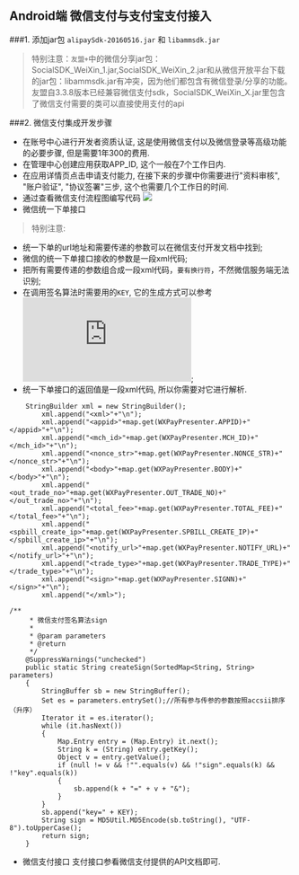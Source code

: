 ## Android端 微信支付与支付宝支付接入

###1. 添加jar包
`alipaySdk-20160516.jar` 和 `libammsdk.jar`
>特别注意：`友盟+`中的微信分享jar包：SocialSDK_WeiXin_1.jar,SocialSDK_WeiXin_2.jar和从微信开放平台下载的jar包：libammsdk.jar有冲突，因为他们都包含有微信登录/分享的功能。友盟自3.3.8版本已经兼容微信支付sdk，SocialSDK_WeiXin_X.jar里包含了微信支付需要的类可以直接使用支付的api

###2. 微信支付集成开发步骤
- 在账号中心进行开发者资质认证, 这是使用微信支付以及微信登录等高级功能的必要步骤, 但是需要1年300的费用.
- 在管理中心创建应用获取APP_ID, 这个一般在7个工作日内.
- 在应用详情页点击申请支付能力, 在接下来的步骤中你需要进行"资料审核", "账户验证", "协议签署"三步, 这个也需要几个工作日的时间.
- 通过查看微信支付流程图编写代码
![](https://pay.weixin.qq.com/wiki/doc/api/img/chapter8_3_1.png)
- 微信统一下单接口

>特别注意:
  - 统一下单的url地址和需要传递的参数可以在微信支付开发文档中找到;
  - 微信的统一下单接口接收的参数是一段xml代码;
  - 把所有需要传递的参数组合成一段xml代码，`要有换行符`，不然微信服务端无法识别;
  - 在调用签名算法时需要用的`KEY`, 它的生成方式可以参考![签名算法](https://pay.weixin.qq.com/wiki/doc/api/app/app.php?chapter=4_3);
  - 统一下单接口的返回值是一段xml代码, 所以你需要对它进行解析.
```
	StringBuilder xml = new StringBuilder();
        xml.append("<xml>"+"\n");
        xml.append("<appid>"+map.get(WXPayPresenter.APPID)+"</appid>"+"\n");
        xml.append("<mch_id>"+map.get(WXPayPresenter.MCH_ID)+"</mch_id>"+"\n");
        xml.append("<nonce_str>"+map.get(WXPayPresenter.NONCE_STR)+"</nonce_str>"+"\n");
        xml.append("<body>"+map.get(WXPayPresenter.BODY)+"</body>"+"\n");
        xml.append("<out_trade_no>"+map.get(WXPayPresenter.OUT_TRADE_NO)+"</out_trade_no>"+"\n");
        xml.append("<total_fee>"+map.get(WXPayPresenter.TOTAL_FEE)+"</total_fee>"+"\n");
        xml.append("<spbill_create_ip>"+map.get(WXPayPresenter.SPBILL_CREATE_IP)+"</spbill_create_ip>"+"\n");
        xml.append("<notify_url>"+map.get(WXPayPresenter.NOTIFY_URL)+"</notify_url>"+"\n");
        xml.append("<trade_type>"+map.get(WXPayPresenter.TRADE_TYPE)+"</trade_type>"+"\n");
        xml.append("<sign>"+map.get(WXPayPresenter.SIGNN)+"</sign>"+"\n");
        xml.append("</xml>");
```
```
/**
     * 微信支付签名算法sign
     *
     * @param parameters
     * @return
     */
    @SuppressWarnings("unchecked")
    public static String createSign(SortedMap<String, String> parameters)
    {
        StringBuffer sb = new StringBuffer();
        Set es = parameters.entrySet();//所有参与传参的参数按照accsii排序（升序）
        Iterator it = es.iterator();
        while (it.hasNext())
        {
            Map.Entry entry = (Map.Entry) it.next();
            String k = (String) entry.getKey();
            Object v = entry.getValue();
            if (null != v && !"".equals(v) && !"sign".equals(k) && !"key".equals(k))
            {
                sb.append(k + "=" + v + "&");
            }
        }
        sb.append("key=" + KEY);
        String sign = MD5Util.MD5Encode(sb.toString(), "UTF-8").toUpperCase();
        return sign;
    }
```
- 微信支付接口
支付接口参看微信支付提供的API文档即可.
